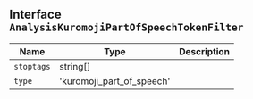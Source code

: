 ## Interface `AnalysisKuromojiPartOfSpeechTokenFilter`

| Name | Type | Description |
| - | - | - |
| `stoptags` | string[] | &nbsp; |
| `type` | 'kuromoji_part_of_speech' | &nbsp; |
